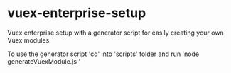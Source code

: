 # vuex-enterprise-setup
Vuex enterprise setup with a generator script for easily creating your own Vuex modules.

To use the generator script 'cd' into 'scripts' folder and run 'node generateVuexModule.js <module name>'
